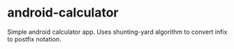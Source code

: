 # android-calculator
Simple android calculator app.
Uses shunting-yard algorithm to convert infix to postfix notation.
